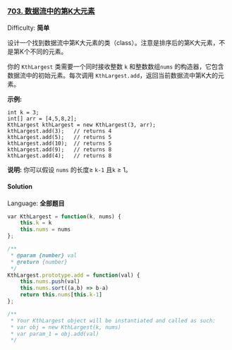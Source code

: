 ### [703\. 数据流中的第K大元素](https://leetcode-cn.com/problems/kth-largest-element-in-a-stream/)

Difficulty: **简单**


设计一个找到数据流中第K大元素的类（class）。注意是排序后的第K大元素，不是第K个不同的元素。

你的 `KthLargest` 类需要一个同时接收整数 `k` 和整数数组`nums` 的构造器，它包含数据流中的初始元素。每次调用 `KthLargest.add`，返回当前数据流中第K大的元素。

**示例:**

```
int k = 3;
int[] arr = [4,5,8,2];
KthLargest kthLargest = new KthLargest(3, arr);
kthLargest.add(3);   // returns 4
kthLargest.add(5);   // returns 5
kthLargest.add(10);  // returns 5
kthLargest.add(9);   // returns 8
kthLargest.add(4);   // returns 8
```

**说明:**
你可以假设 `nums` 的长度≥ `k-1` 且`k` ≥ 1。


#### Solution

Language: **全部题目**

```js
​var KthLargest = function(k, nums) {
    this.k = k
    this.nums = nums
};

/**
 * @param {number} val
 * @return {number}
 */
KthLargest.prototype.add = function(val) {
    this.nums.push(val)
    this.nums.sort((a,b) => b-a)
    return this.nums[this.k-1]
};

/**
 * Your KthLargest object will be instantiated and called as such:
 * var obj = new KthLargest(k, nums)
 * var param_1 = obj.add(val)
 */
```
